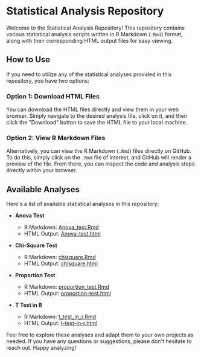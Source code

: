 # Statistical Analysis Repository

Welcome to the Statistical Analysis Repository! This repository contains various statistical analysis scripts written in R Markdown (`.Rmd`) format, along with their corresponding HTML output files for easy viewing.

## How to Use

If you need to utilize any of the statistical analyses provided in this repository, you have two options:

### Option 1: Download HTML Files

You can download the HTML files directly and view them in your web browser. Simply navigate to the desired analysis file, click on it, and then click the "Download" button to save the HTML file to your local machine.

### Option 2: View R Markdown Files

Alternatively, you can view the R Markdown (`.Rmd`) files directly on GitHub. To do this, simply click on the `.Rmd` file of interest, and GitHub will render a preview of the file. From there, you can inspect the code and analysis steps directly within your browser.

## Available Analyses

Here's a list of available statistical analyses in this repository:

- **Anova Test**
  - R Markdown: [Anova_test.Rmd](Anova_test.Rmd)
  - HTML Output: [Anova-test.html](Anova-test.html)

- **Chi-Square Test**
  - R Markdown: [chisquare.Rmd](chisquare.Rmd)
  - HTML Output: [chisquare.html](chisquare.html)

- **Proportion Test**
  - R Markdown: [proportion_test.Rmd](proportion_test.Rmd)
  - HTML Output: [proportion-test.html](proportion-test.html)

- **T Test in R**
  - R Markdown: [t_test_in_r.Rmd](t_test_in_r.Rmd)
  - HTML Output: [t-test-in-r.html](t-test-in-r.html)

Feel free to explore these analyses and adapt them to your own projects as needed. If you have any questions or suggestions, please don't hesitate to reach out. Happy analyzing!
